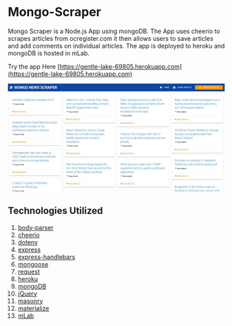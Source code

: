 # Mongo-Scraper

Mongo Scraper is a Node.js App using mongoDB. The App uses cheerio to scrapes articles from ocregister.com it then allows users to save articles and add comments on individual articles. The app is deployed to heroku and mongoDB is hosted in mLab.

Try the app Here [https://gentle-lake-69805.herokuapp.com](https://gentle-lake-69805.herokuapp.com)

![Mongo News Scraper Screenshot](/public/images/screenshots/mongo-news-scraper.jpg)

## Technologies Utilized

1. [body-parser](https://www.npmjs.com/package/body-parser)
2. [cheerio](https://www.npmjs.com/package/cheerio)
3. [dotenv](https://www.npmjs.com/package/dotenv)
4. [express](https://www.npmjs.com/package/express)
5. [express-handlebars](https://www.npmjs.com/package/express-handlebars)
6. [mongoose](https://www.npmjs.com/package/mongoose)
7. [request](https://www.npmjs.com/package/request)
8. [heroku](https://www.heroku.com)
9. [mongoDB](https://www.mongodb.com)
9. [jQuery](https://jquery.com)
10. [masonry](https://masonry.desandro.com)
11. [materialize](http://materializecss.com)
12. [mLab](https://mlab.com)




